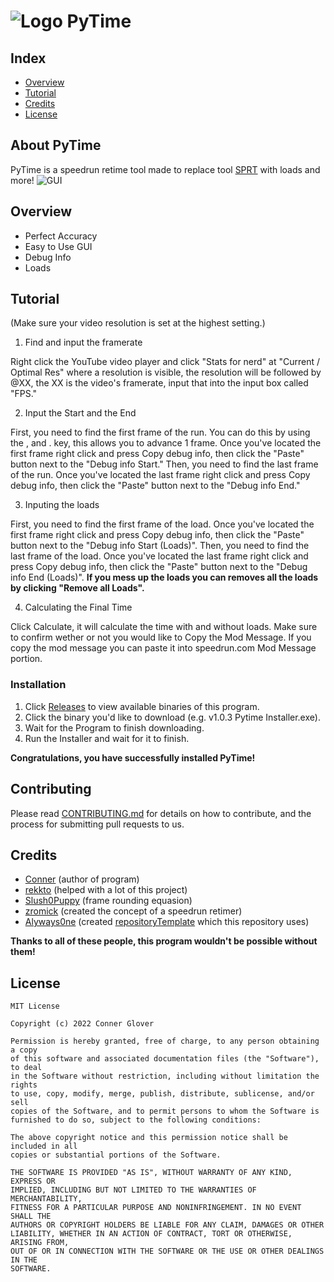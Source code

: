 # ![Logo](https://user-images.githubusercontent.com/110003454/202070516-6a86e5af-6085-4766-97ac-93586de31915.png)  PyTime
## Index
  - [Overview](#overview) 
  - [Tutorial](#tutorial)
  - [Credits](#credits)
  - [License](#license)

## About PyTime
PyTime is a speedrun retime tool made to replace tool [SPRT](https://github.com/Slush0Puppy/retime) with loads and more!
![GUI](https://user-images.githubusercontent.com/110003454/202070971-edcf70a0-9b64-4738-8f40-4981eeb68b47.png)

## Overview
- Perfect Accuracy
- Easy to Use GUI
- Debug Info
- Loads

## Tutorial
(Make sure your video resolution is set at the highest setting.)
1. Find and input the framerate
  
  Right click the YouTube video player and click "Stats for nerd" at "Current / Optimal Res" where a resolution is visible, the resolution will be followed by @XX, the XX is the video's framerate, input that into the input box called "FPS."
  
2. Input the Start and the End

  First, you need to find the first frame of the run. You can do this by using the , and . key, this allows you to advance 1 frame. Once you've located the first frame right click and press Copy debug info, then click the "Paste" button next to the "Debug info Start." Then, you need to find the last frame of the run. Once you've located the last frame right click and press Copy debug info, then click the "Paste" button next to the "Debug info End."
  
3. Inputing the loads

  First, you need to find the first frame of the load. Once you've located the first frame right click and press Copy debug info, then click the "Paste" button next to the "Debug info Start (Loads)". Then, you need to find the last frame of the load. Once you've located the last frame right click and press Copy debug info, then click the "Paste" button next to the "Debug info End (Loads)".
  **If you mess up the loads you can removes all the loads by clicking "Remove all Loads".**

4. Calculating the Final Time

  Click Calculate, it will calculate the time with and without loads. Make sure to confirm wether or not you would like to Copy the Mod Message. If you copy the mod message you can paste it into speedrun.com Mod Message portion.


### Installation
1. Click [Releases](https://github.com/ConnerConnerConner/PyTime/releases/) to view available binaries of this program.
2. Click the binary you'd like to download (e.g. v1.0.3 Pytime Installer.exe).
3. Wait for the Program to finish downloading.
4. Run the Installer and wait for it to finish.

**Congratulations, you have successfully installed PyTime!**

## Contributing
Please read [CONTRIBUTING.md](CONTRIBUTING.md) for details on how to contribute, and the process for submitting pull requests to us.

## Credits
  - [Conner](https://github.com/ConnerConnerConner) (author of program)
  - [rekkto](https://github.com/rekkto) (helped with a lot of this project)
  - [Slush0Puppy](https://github.com/Slush0Puppy) (frame rounding equasion)
  - [zromick](https://github.com/zromick) (created the concept of a speedrun retimer)
  - [Alyways0ne](https://github.com/Always0ne) (created [repositoryTemplate](https://github.com/always0ne/repositoryTemplate) which this repository uses)

**Thanks to all of these people, this program wouldn't be possible without them!**

## License

```
MIT License

Copyright (c) 2022 Conner Glover

Permission is hereby granted, free of charge, to any person obtaining a copy
of this software and associated documentation files (the "Software"), to deal
in the Software without restriction, including without limitation the rights
to use, copy, modify, merge, publish, distribute, sublicense, and/or sell
copies of the Software, and to permit persons to whom the Software is
furnished to do so, subject to the following conditions:

The above copyright notice and this permission notice shall be included in all
copies or substantial portions of the Software.

THE SOFTWARE IS PROVIDED "AS IS", WITHOUT WARRANTY OF ANY KIND, EXPRESS OR
IMPLIED, INCLUDING BUT NOT LIMITED TO THE WARRANTIES OF MERCHANTABILITY,
FITNESS FOR A PARTICULAR PURPOSE AND NONINFRINGEMENT. IN NO EVENT SHALL THE
AUTHORS OR COPYRIGHT HOLDERS BE LIABLE FOR ANY CLAIM, DAMAGES OR OTHER
LIABILITY, WHETHER IN AN ACTION OF CONTRACT, TORT OR OTHERWISE, ARISING FROM,
OUT OF OR IN CONNECTION WITH THE SOFTWARE OR THE USE OR OTHER DEALINGS IN THE
SOFTWARE.
```
